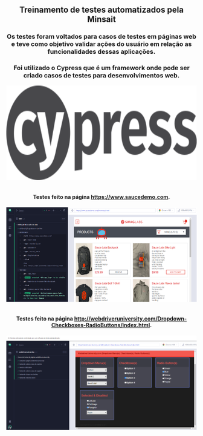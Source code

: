 <div align="center">
  
## Treinamento de testes automatizados pela Minsait
  
</div>

<div align="center">

### Os testes foram voltados para casos de testes em páginas web e teve como objetivo validar ações do usuário em relação as funcionalidades dessas aplicações.
  
### Foi utilizado o Cypress que é um framework onde pode ser criado casos de testes para desenvolvimentos web.

 <img align="center" height="250" width="800" src="/logo-cypress.png">

</div>

<div align="center"><br>

#### Testes feito na página https://www.saucedemo.com.

  <img align="center" height="250" width="800" src="/cypress.png">
</div>

<div align="center"><br>

#### Testes feito na página http://webdriveruniversity.com/Dropdown-Checkboxes-RadioButtons/index.html.

  <img align="center" height="250" width="800" src="/image2.png">
</div>
  
</div>
